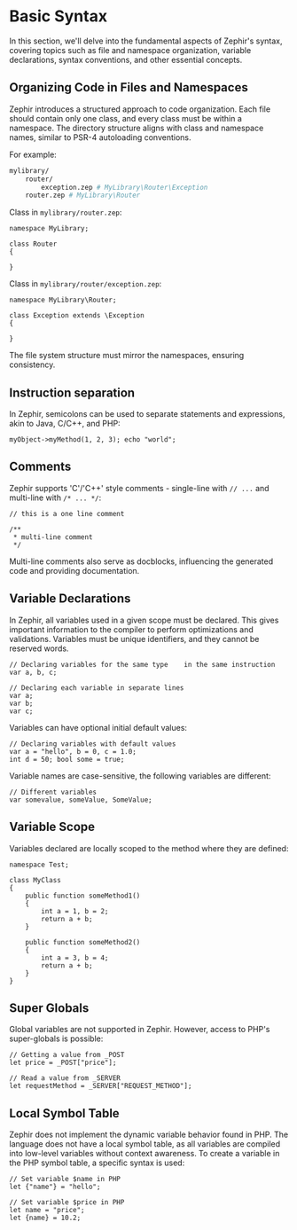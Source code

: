 # Basic Syntax

In this section, we'll delve into the fundamental aspects of Zephir's syntax, covering topics such as file and namespace organization, variable declarations, syntax conventions, and other essential concepts.

## Organizing Code in Files and Namespaces

Zephir introduces a structured approach to code organization. Each file should contain only one class, and every class must be within a namespace. The directory structure aligns with class and namespace names, similar to PSR-4 autoloading conventions.

For example:

```bash
mylibrary/
    router/
        exception.zep # MyLibrary\Router\Exception
    router.zep # MyLibrary\Router
```

Class in `mylibrary/router.zep`:

```zephir
namespace MyLibrary;

class Router
{

}
```

Class in `mylibrary/router/exception.zep`:

```zephir
namespace MyLibrary\Router;

class Exception extends \Exception
{

}
```

The file system structure must mirror the namespaces, ensuring consistency.

## Instruction separation

In Zephir, semicolons can be used to separate statements and expressions, akin to Java, C/C++, and PHP:

```zephir
myObject->myMethod(1, 2, 3); echo "world";
```

## Comments

Zephir supports 'C'/'C++' style comments - single-line with `// ...` and multi-line with `/* ... */`:

```zephir
// this is a one line comment

/**
 * multi-line comment
 */
```

Multi-line comments also serve as docblocks, influencing the generated code and providing documentation.

## Variable Declarations

In Zephir, all variables used in a given scope must be declared. This gives important information to the compiler to perform optimizations and validations. Variables must be unique identifiers, and they cannot be reserved words.

```zephir
// Declaring variables for the same type	in the same instruction
var a, b, c;

// Declaring each variable in separate lines
var a;
var b;
var c;
```

Variables can have optional initial default values:

```zephir
// Declaring variables with default values
var a = "hello", b = 0, c = 1.0;
int d = 50; bool some = true;
```

Variable names are case-sensitive, the following variables are different:

```zephir
// Different variables
var somevalue, someValue, SomeValue;
```

## Variable Scope

Variables declared are locally scoped to the method where they are defined:

```zephir
namespace Test;

class MyClass
{
    public function someMethod1()
    {
        int a = 1, b = 2;
        return a + b;
    }

    public function someMethod2()
    {
        int a = 3, b = 4;
        return a + b;
    }
}
```

## Super Globals

Global variables are not supported in Zephir. However, access to PHP's super-globals is possible:

```zephir
// Getting a value from _POST
let price = _POST["price"];

// Read a value from _SERVER
let requestMethod = _SERVER["REQUEST_METHOD"];
```

## Local Symbol Table

Zephir does not implement the dynamic variable behavior found in PHP. The language does not have a local symbol table, as all variables are compiled into low-level variables without context awareness. To create a variable in the PHP symbol table, a specific syntax is used:

```zephir
// Set variable $name in PHP
let {"name"} = "hello";

// Set variable $price in PHP
let name = "price";
let {name} = 10.2;
```

